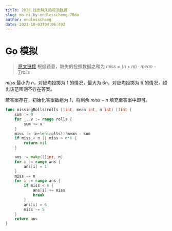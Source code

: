 ```yaml
---
title: 2028.找出缺失的观测数据
slug: mo-ni-by-endlesscheng-70do
author: endlesscheng
date: 2021-10-03T04:06:49Z
---
```

# Go 模拟
 
> [原文链接](https://leetcode.cn/problems/find-missing-observations/solution/mo-ni-by-endlesscheng-70do)
根据题意，缺失的投掷数据之和为 $\textit{miss}=(n+m)\cdot \textit{mean}-\sum \textit{rolls}$

$\textit{miss}$ 最小为 $n$，对应均投掷为 $1$ 的情况，最大为 $6n$，对应均投掷为 $6$ 的情况，超出该范围则不存在答案。

若答案存在，初始化答案数组为 $1$，将剩余 $\textit{miss}-n$ 填充至答案中即可。

```go
func missingRolls(rolls []int, mean int, n int) []int {
	sum := 0
	for _, v := range rolls {
		sum += v
	}
	miss := (n+len(rolls))*mean - sum
	if miss < n || miss > n*6 {
		return nil
	}

	ans := make([]int, n)
	for i := range ans {
		ans[i] = 1
	}
	miss -= n
	for i := range ans {
		if miss < 6 {
			ans[i] += miss
			break
		}
		ans[i] = 6
		miss -= 5
	}
	return ans
}
```
